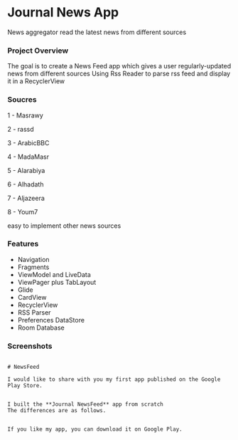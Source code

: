 # Journal News App
 News aggregator read the latest news from different sources
 
### Project Overview

The goal is to create a News Feed app which gives a user regularly-updated news from different sources
Using Rss Reader to parse rss feed and display it in a RecyclerView 


### Soucres
  
  1 - Masrawy
  
  2 - rassd
  
  3 - ArabicBBC
  
  4 - MadaMasr
  
  5 - Alarabiya
  
  6 - Alhadath
  
  7 - Aljazeera

  8 - Youm7
       
  easy to implement other news sources


### Features

* Navigation
* Fragments
* ViewModel and LiveData
* ViewPager plus TabLayout
* Glide
* CardView
* RecyclerView
* RSS Parser
* Preferences DataStore
* Room Database


### Screenshots


```

# NewsFeed 

I would like to share with you my first app published on the Google Play Store.


I built the **Journal NewsFeed** app from scratch
The differences are as follows.


If you like my app, you can download it on Google Play.


